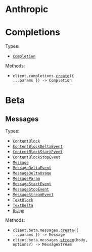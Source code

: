 # Anthropic

# Completions

Types:

- <code><a href="./src/resources/completions.ts">Completion</a></code>

Methods:

- <code title="post /v1/complete">client.completions.<a href="./src/resources/completions.ts">create</a>({ ...params }) -> Completion</code>

# Beta

## Messages

Types:

- <code><a href="./src/resources/beta/messages.ts">ContentBlock</a></code>
- <code><a href="./src/resources/beta/messages.ts">ContentBlockDeltaEvent</a></code>
- <code><a href="./src/resources/beta/messages.ts">ContentBlockStartEvent</a></code>
- <code><a href="./src/resources/beta/messages.ts">ContentBlockStopEvent</a></code>
- <code><a href="./src/resources/beta/messages.ts">Message</a></code>
- <code><a href="./src/resources/beta/messages.ts">MessageDeltaEvent</a></code>
- <code><a href="./src/resources/beta/messages.ts">MessageDeltaUsage</a></code>
- <code><a href="./src/resources/beta/messages.ts">MessageParam</a></code>
- <code><a href="./src/resources/beta/messages.ts">MessageStartEvent</a></code>
- <code><a href="./src/resources/beta/messages.ts">MessageStopEvent</a></code>
- <code><a href="./src/resources/beta/messages.ts">MessageStreamEvent</a></code>
- <code><a href="./src/resources/beta/messages.ts">TextBlock</a></code>
- <code><a href="./src/resources/beta/messages.ts">TextDelta</a></code>
- <code><a href="./src/resources/beta/messages.ts">Usage</a></code>

Methods:

- <code title="post /v1/messages">client.beta.messages.<a href="./src/resources/beta/messages.ts">create</a>({ ...params }) -> Message</code>
- <code>client.beta.messages.<a href="./src/resources/beta/messages.ts">stream</a>(body, options?) -> MessageStream</code>
